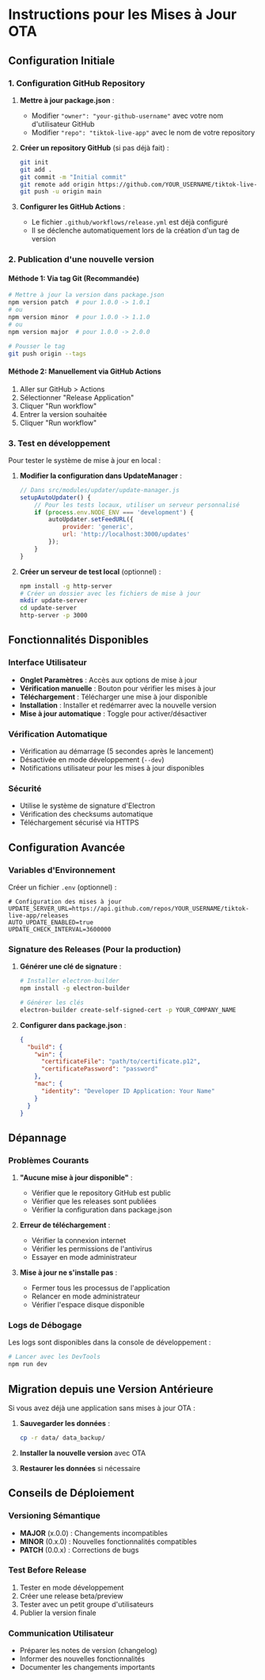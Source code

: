# Instructions pour les Mises à Jour OTA

## Configuration Initiale

### 1. Configuration GitHub Repository

1. **Mettre à jour package.json** :
   - Modifier `"owner": "your-github-username"` avec votre nom d'utilisateur GitHub
   - Modifier `"repo": "tiktok-live-app"` avec le nom de votre repository

2. **Créer un repository GitHub** (si pas déjà fait) :
   ```bash
   git init
   git add .
   git commit -m "Initial commit"
   git remote add origin https://github.com/YOUR_USERNAME/tiktok-live-app.git
   git push -u origin main
   ```

3. **Configurer les GitHub Actions** :
   - Le fichier `.github/workflows/release.yml` est déjà configuré
   - Il se déclenche automatiquement lors de la création d'un tag de version

### 2. Publication d'une nouvelle version

#### Méthode 1: Via tag Git (Recommandée)
```bash
# Mettre à jour la version dans package.json
npm version patch  # pour 1.0.0 -> 1.0.1
# ou
npm version minor  # pour 1.0.0 -> 1.1.0
# ou
npm version major  # pour 1.0.0 -> 2.0.0

# Pousser le tag
git push origin --tags
```

#### Méthode 2: Manuellement via GitHub Actions
1. Aller sur GitHub > Actions
2. Sélectionner "Release Application"
3. Cliquer "Run workflow"
4. Entrer la version souhaitée
5. Cliquer "Run workflow"

### 3. Test en développement

Pour tester le système de mise à jour en local :

1. **Modifier la configuration dans UpdateManager** :
   ```javascript
   // Dans src/modules/updater/update-manager.js
   setupAutoUpdater() {
       // Pour les tests locaux, utiliser un serveur personnalisé
       if (process.env.NODE_ENV === 'development') {
           autoUpdater.setFeedURL({
               provider: 'generic',
               url: 'http://localhost:3000/updates'
           });
       }
   }
   ```

2. **Créer un serveur de test local** (optionnel) :
   ```bash
   npm install -g http-server
   # Créer un dossier avec les fichiers de mise à jour
   mkdir update-server
   cd update-server
   http-server -p 3000
   ```

## Fonctionnalités Disponibles

### Interface Utilisateur
- **Onglet Paramètres** : Accès aux options de mise à jour
- **Vérification manuelle** : Bouton pour vérifier les mises à jour
- **Téléchargement** : Télécharger une mise à jour disponible
- **Installation** : Installer et redémarrer avec la nouvelle version
- **Mise à jour automatique** : Toggle pour activer/désactiver

### Vérification Automatique
- Vérification au démarrage (5 secondes après le lancement)
- Désactivée en mode développement (`--dev`)
- Notifications utilisateur pour les mises à jour disponibles

### Sécurité
- Utilise le système de signature d'Electron
- Vérification des checksums automatique
- Téléchargement sécurisé via HTTPS

## Configuration Avancée

### Variables d'Environnement

Créer un fichier `.env` (optionnel) :
```env
# Configuration des mises à jour
UPDATE_SERVER_URL=https://api.github.com/repos/YOUR_USERNAME/tiktok-live-app/releases
AUTO_UPDATE_ENABLED=true
UPDATE_CHECK_INTERVAL=3600000
```

### Signature des Releases (Pour la production)

1. **Générer une clé de signature** :
   ```bash
   # Installer electron-builder
   npm install -g electron-builder
   
   # Générer les clés
   electron-builder create-self-signed-cert -p YOUR_COMPANY_NAME
   ```

2. **Configurer dans package.json** :
   ```json
   {
     "build": {
       "win": {
         "certificateFile": "path/to/certificate.p12",
         "certificatePassword": "password"
       },
       "mac": {
         "identity": "Developer ID Application: Your Name"
       }
     }
   }
   ```

## Dépannage

### Problèmes Courants

1. **"Aucune mise à jour disponible"** :
   - Vérifier que le repository GitHub est public
   - Vérifier que les releases sont publiées
   - Vérifier la configuration dans package.json

2. **Erreur de téléchargement** :
   - Vérifier la connexion internet
   - Vérifier les permissions de l'antivirus
   - Essayer en mode administrateur

3. **Mise à jour ne s'installe pas** :
   - Fermer tous les processus de l'application
   - Relancer en mode administrateur
   - Vérifier l'espace disque disponible

### Logs de Débogage

Les logs sont disponibles dans la console de développement :
```bash
# Lancer avec les DevTools
npm run dev
```

## Migration depuis une Version Antérieure

Si vous avez déjà une application sans mises à jour OTA :

1. **Sauvegarder les données** :
   ```bash
   cp -r data/ data_backup/
   ```

2. **Installer la nouvelle version** avec OTA

3. **Restaurer les données** si nécessaire

## Conseils de Déploiement

### Versioning Sémantique
- **MAJOR** (x.0.0) : Changements incompatibles
- **MINOR** (0.x.0) : Nouvelles fonctionnalités compatibles
- **PATCH** (0.0.x) : Corrections de bugs

### Test Before Release
1. Tester en mode développement
2. Créer une release beta/preview
3. Tester avec un petit groupe d'utilisateurs
4. Publier la version finale

### Communication Utilisateur
- Préparer les notes de version (changelog)
- Informer des nouvelles fonctionnalités
- Documenter les changements importants